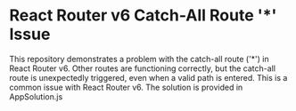 # React Router v6 Catch-All Route '*' Issue

This repository demonstrates a problem with the catch-all route ('*') in React Router v6.  Other routes are functioning correctly, but the catch-all route is unexpectedly triggered, even when a valid path is entered. This is a common issue with React Router v6. The solution is provided in AppSolution.js